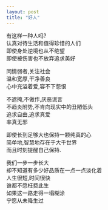 ```yaml
---
layout: post
title: "好人"
---
```

有这样一种人吗?  
认真对待生活和值得珍惜的人们  
即使身处逆境也从不绝望  
即使被伤害也不放弃追求美好  

同情弱者,关注社会  
温和宽厚,干净善良  
心中充溢着爱,容不下怨恨  

不遮掩,不做作,厌恶谎言  
不趋炎附势,不肯向现实中的丑陋低头  
追求自由,追求真爱  
率真无邪  

即使长到足够大也保持一颗纯真的心  
简单地,智慧地存在于大千世界  
而且时刻提醒自己保持.  

我们一步一步长大  
却不知道有多少好品质在一点一点淡化着  
人生很短,时间很快  
谁都不愿枉费此生  
如果这一路走得一塌糊涂  
宁愿从未降生过							  
		
